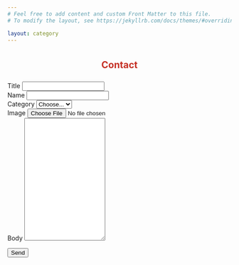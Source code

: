 ```yaml
---
# Feel free to add content and custom Front Matter to this file.
# To modify the layout, see https://jekyllrb.com/docs/themes/#overriding-theme-defaults

layout: category
---
```


        
<!--Section: Contact v.2-->
<section class="mb-4">
<div class="row justify-content-center" style="margin-top: 7%;">            
            </div>
<div class="container">
    <!--Section heading-->
    <h2 style="text-align: center;color: #c53025;margin-bottom:5%">Contact</h2>
    <!--Section description-->
    <p class="text-center w-responsive mx-auto mb-5"></p>
    <div class="row justify-content-center">
        <!--Grid column-->
        <div class="col-md-9 mb-md-0 mb-5">
            <form name="contact" method="POST" data-netlify="true">
                <!--Grid row-->
                <div class="row">
                    <div class="col-md-12">
                        <div class="md-form mb-0">
                            <label for="subject" class="">Title</label>
                            <input type="text" id="title" name="title" class="form-control" required>                            
                        </div>
                    </div>
                </div>
                <!--Grid row-->
                <!--Grid row-->
                <div class="row">
                    <div class="col-md-12">
                        <div class="md-form mb-0">
                            <label for="subject" class="">Name</label>
                            <input type="text" id="name" name="name" class="form-control" required>                            
                        </div>
                    </div>
                </div>
                <!--Grid row-->
                <!--Grid row-->
                <div class="row">
                    <div class="col-md-12">
                        <div class="md-form mb-0">
                            <label for="subject" class="">Category</label>
                              <select class="form-control custom-select" id="category" name="category" required>
                              <option selected>Choose...</option>
                              <option value="1">One</option>
                              <option value="2">Two</option>
                              <option value="3">Three</option>
                             </select>     
                        </div>
                    </div>
                </div>
                <!--Grid row-->
                <div class="row">
                    <div class="col-md-12">
                        <div class="md-form mb-0">
                            <label for="subject" class="">Image</label>
                              <input type="file" id="image" name="image" class="form-control"  required />                        
                        </div>
                    </div>
                </div>                
                <!--Grid row-->
                <div class="row">
                    <!--Grid column-->
                    <div class="col-md-12">
                        <div class="md-form">
                        <label for="message">Body</label>
                            <textarea type="text" id="body" name="body" rows="18"
                                class="form-control md-textarea"></textarea>                            
                        </div>
                    </div>
                </div>
                <!--Grid row-->
                <div class="field">
                <div data-netlify-recaptcha="true">
                </div>
            </div>
            </form>
            <div class="text-center text-md-left" style="margin-top:2%">
                <button class="btn btn-primary" type="submit">Send</button>
            </div>
        </div>
        <!--Grid column-->
    </div>
    </div>
</section>
<!--Section: Contact v.2-->
